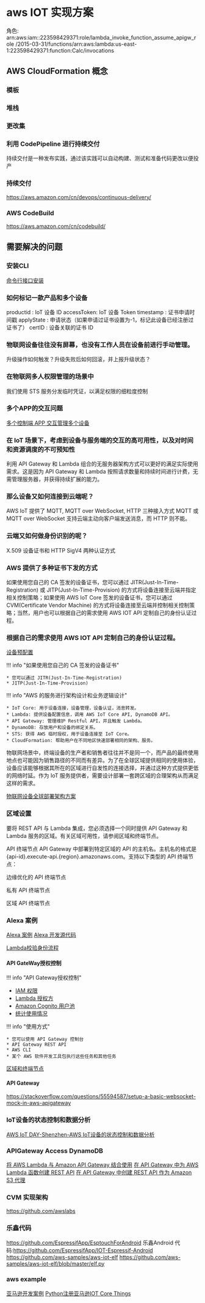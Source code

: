 # aws IOT 实现方案
角色:
arn:aws:iam::223598429371:role/lambda_invoke_function_assume_apigw_role
/2015-03-31/functions/arn:aws:lambda:us-east-1:223598429371:function:Calc/invocations

## AWS CloudFormation 概念

### 模板
### 堆栈
### 更改集

### 利用 CodePipeline 进行持续交付

持续交付是一种发布实践，通过该实践可以自动构建、测试和准备代码更改以便投产

### 持续交付
https://aws.amazon.com/cn/devops/continuous-delivery/

### AWS CodeBuild

https://aws.amazon.com/cn/codebuild/


## 需要解决的问题

### 安装CLI

[命令行接口安装](https://docs.aws.amazon.com/zh_cn/cli/latest/userguide/install-macos.html)

### 如何标记一款产品和多个设备

productid : IoT 设备 ID
accessToken: IoT 设备 Token
timestamp : 证书申请时间戳
applyState : 申请状态（如果申请过证书设置为-1，标记此设备已经注册过证书了）
certID : 设备关联的证书 ID

### 物联网设备往往没有屏幕，也没有工作人员在设备前进行手动管理。

升级操作如何触发？升级失败后如何回滚，并上报升级状态？

### 在物联网多人权限管理的场景中

我们使用 STS 服务分发临时凭证，以满足权限的细粒度控制

### 多个APP的交互问题

[多个控制端 APP 交互管理多个设备](https://aws.amazon.com/cn/blogs/china/aws-iot-series-5/)
### 在 IoT 场景下，考虑到设备与服务端的交互的高可用性，以及对时间和资源调度的不可预知性

利用 API Gateway 和 Lambda 组合的无服务器架构方式可以更好的满足实际使用需求。这是因为 API Gateway 和 Lambda 按照请求数量和持续时间进行计费，无需管理服务器，并获得持续扩展的能力。

### 那么设备又如何连接到云端呢？

AWS IoT 提供了 MQTT, MQTT over WebSocket,  HTTP 三种接入方式
MQTT 或 MQTT over WebSocket 支持云端主动向客户端发送消息，而 HTTP 则不能。

### 云端又如何做身份识别的呢？

X.509 设备证书和 HTTP SigV4 两种认证方式


### AWS 提供了多种证书下发的方式

如果使用您自己的 CA 签发的设备证书，您可以通过 JITR(Just-In-Time-Registration) 或 JITP(Just-In-Time-Provision) 的方式将设备连接至云端并指定相关控制策略；如果使用 AWS IoT Core 签发的设备证书，您可以通过 CVM(Certificate Vendor Machine) 的方式将设备连接至云端并控制相关控制策略；当然，用户也可以根据自己的需求使用 AWS IOT API 定制自己的身份认证过程。

### 根据自己的需求使用 AWS IOT API 定制自己的身份认证过程。

[设备预配置](https://docs.aws.amazon.com/zh_cn/iot/latest/developerguide/iot-provision.html)

!!! info "如果使用您自己的 CA 签发的设备证书"

    * 您可以通过 JITR(Just-In-Time-Registration)
    * JITP(Just-In-Time-Provision)

!!! info "AWS 的服务进行架构设计和业务逻辑设计"

    * IoT Core: 用于设备连接，设备管理，设备认证，消息转发。
    * Lambda: 提供设备配置信息，调用 AWS IoT Core API, DynamoDB API。
    * API Gateway: 管理维护 Restful API，并且触发 Lambda。
    * DynamoDB: 存放用户和设备的绑定关系。
    * STS: 获得 AWS 临时授权，用于设备连接至 IoT Core。
    * CloudFormation: 帮助用户在不同地区快速部署相同的架构、服务。

物联网场景中，终端设备的生产者和销售者往往并不是同一个，而产品的最终使用地点也可能因为销售路径的不同而有差异。为了在全球区域提供相同的使用体验，设备应该能够根据其所在的区域进行自发性的连接选择，并通过这种方式提供更低的网络时延。作为 IoT 服务提供者，需要设计部署一套跨区域的合理架构从而满足这样的需求。

[物联网设备全球部署架构方案](https://aws.amazon.com/cn/blogs/china/aws-iot-series-6/)

### 区域设置

要将 REST API 与 Lambda 集成，您必须选择一个同时提供 API Gateway 和 Lambda 服务的区域。有关区域可用性，请参阅区域和终端节点。

API 终端节点
API Gateway 中部署到特定区域的 API 的主机名。主机名的格式是 {api-id}.execute-api.{region}.amazonaws.com。支持以下类型的 API 终端节点：

边缘优化的 API 终端节点

私有 API 终端节点

区域 API 终端节点


### Alexa 案例
[Alexa 案例](https://serverlessrepo.aws.amazon.com/applications)
[Alexa 开发源代码](https://github.com/awslabs/serverless-application-model/tree/master/examples/apps/alexa-smart-home-skill-adapter)

[Lambda校验身份流程](https://docs.aws.amazon.com/zh_cn/apigateway/latest/developerguide/apigateway-use-lambda-authorizer.html)

#### API GateWay授权控制

!!! info "API Gateway授权控制"

   * [IAM 权限](https://docs.aws.amazon.com/zh_cn/apigateway/latest/developerguide/permissions.html)
   * [Lambda 授权方](https://docs.aws.amazon.com/zh_cn/apigateway/latest/developerguide/apigateway-use-lambda-authorizer.html)
   * [ Amazon Cognito 用户池](https://docs.aws.amazon.com/zh_cn/apigateway/latest/developerguide/apigateway-integrate-with-cognito.html)
   * [统计使用情况](https://docs.aws.amazon.com/zh_cn/apigateway/latest/developerguide/api-gateway-api-usage-plans.html)

!!! info "使用方式"

    * 您可以使用 API Gateway 控制台
    * API Gateway REST API
    * AWS CLI
    * 某个 AWS 软件开发工具包执行这些任务和其他任务

[区域和终端节点](https://docs.aws.amazon.com/general/latest/gr/rande.html#apigateway_region)

#### API Gateway
https://stackoverflow.com/questions/55594587/setup-a-basic-websocket-mock-in-aws-apigateway

### IoT设备的状态控制和数据分析

[AWS IoT DAY-Shenzhen-AWS IoT设备的状态控制和数据分析](http://aws.amazon.bokecc.com/news/show-1062.html)


### APIGateway  Access DynamoDB
[将 AWS Lambda 与 Amazon API Gateway 结合使用](https://docs.aws.amazon.com/zh_cn/lambda/latest/dg/with-on-demand-https-example.html)
[在 API Gateway 中为 AWS Lambda 函数创建 REST API](https://docs.aws.amazon.com/zh_cn/apigateway/latest/developerguide/integrating-api-with-aws-services-lambda.html)
[在 API Gateway 中创建 REST API 作为 Amazon S3 代理](https://docs.aws.amazon.com/zh_cn/apigateway/latest/developerguide/integrating-api-with-aws-services-s3.html)


### CVM 实现架构
https://github.com/awslabs


### 乐鑫代码
https://github.com/EspressifApp/EsptouchForAndroid
乐鑫Android 代码:https://github.com/EspressifApp/IOT-Espressif-Android
https://github.com/aws-samples/aws-iot-elf
https://github.com/aws-samples/aws-iot-elf/blob/master/elf.py


### aws example

[亚马逊开发案例](https://github.com/aws-samples)
[Python注册亚马逊IOT Core Things](https://github.com/aws-samples/aws-iot-elf)
